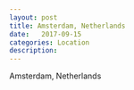 ```yaml
---
layout: post
title: Amsterdam, Netherlands
date:   2017-09-15
categories: Location
description: 
---
```


Amsterdam, Netherlands
